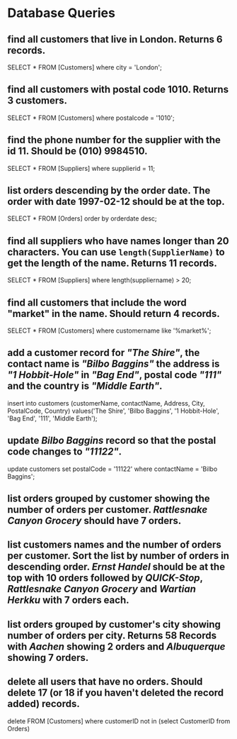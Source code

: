 # Database Queries

## find all customers that live in London. Returns 6 records.

SELECT * FROM [Customers]
where city = 'London';

## find all customers with postal code 1010. Returns 3 customers.

SELECT * FROM [Customers]
where postalcode = '1010';

## find the phone number for the supplier with the id 11. Should be (010) 9984510.

SELECT * FROM [Suppliers]
where supplierid = 11;

## list orders descending by the order date. The order with date 1997-02-12 should be at the top.

SELECT * FROM [Orders]
order by orderdate desc;

## find all suppliers who have names longer than 20 characters. You can use `length(SupplierName)` to get the length of the name. Returns 11 records.

SELECT * FROM [Suppliers]
where length(suppliername) > 20;

## find all customers that include the word "market" in the name. Should return 4 records.

SELECT * FROM [Customers]
where customername like '%market%';

## add a customer record for _"The Shire"_, the contact name is _"Bilbo Baggins"_ the address is _"1 Hobbit-Hole"_ in _"Bag End"_, postal code _"111"_ and the country is _"Middle Earth"_.

insert into customers (customerName, contactName, Address, City, PostalCode, Country) 
values('The Shire', 'Bilbo Baggins', '1 Hobbit-Hole', 'Bag End', '111', 'Middle Earth');

## update _Bilbo Baggins_ record so that the postal code changes to _"11122"_.

update customers 
set postalCode = '11122'
where contactName = 'Bilbo Baggins';

## list orders grouped by customer showing the number of orders per customer. _Rattlesnake Canyon Grocery_ should have 7 orders.

## list customers names and the number of orders per customer. Sort the list by number of orders in descending order. _Ernst Handel_ should be at the top with 10 orders followed by _QUICK-Stop_, _Rattlesnake Canyon Grocery_ and _Wartian Herkku_ with 7 orders each.

## list orders grouped by customer's city showing number of orders per city. Returns 58 Records with _Aachen_ showing 2 orders and _Albuquerque_ showing 7 orders.

## delete all users that have no orders. Should delete 17 (or 18 if you haven't deleted the record added) records.

delete FROM [Customers]
where customerID not in (select CustomerID from Orders)
